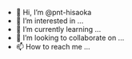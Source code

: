- 👋 Hi, I’m @pnt-hisaoka
- 👀 I’m interested in ...
- 🌱 I’m currently learning ...
- 💞️ I’m looking to collaborate on ...
- 📫 How to reach me ...

<!---
pnt-hisaoka/pnt-hisaoka is a ✨ special ✨ repository because its `README.md` (this file) appears on your GitHub profile.
You can click the Preview link to take a look at your changes.
--->

